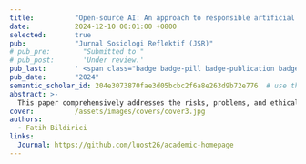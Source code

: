 ```yaml
---
title:          "Open-source AI: An approach to responsible artificial intelligence development"
date:           2024-12-10 00:01:00 +0800
selected:       true
pub:            "Jurnal Sosiologi Reflektif (JSR)"
# pub_pre:        "Submitted to "
# pub_post:       'Under review.'
pub_last:       ' <span class="badge badge-pill badge-publication badge-success">Spotlight</span>'
pub_date:       "2024"
semantic_scholar_id: 204e3073870fae3d05bcbc2f6a8e263d9b72e776  # use this to retrieve citation count
abstract: >-
  This paper comprehensively addresses the risks, problems, and ethical issues for the responsible development of artificial intelligence (AI) technologies. It demonstrates the critical importance of this approach to the future of AI by addressing both technological innovation and societal values in a balanced manner.
cover:          /assets/images/covers/cover3.jpg
authors:
  - Fatih Bildirici
links:
  Journal: https://github.com/luost26/academic-homepage
---
```

